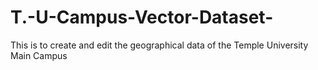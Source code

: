 # T.-U-Campus-Vector-Dataset-
This is to create and edit the geographical data of the Temple University Main Campus
